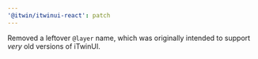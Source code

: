 ```yaml
---
'@itwin/itwinui-react': patch
---
```


Removed a leftover `@layer` name, which was originally intended to support _very_ old versions of iTwinUI.
